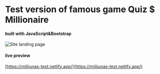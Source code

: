 # Test version of famous game Quiz $ Millionaire

#### built with JavaScript&Bootstrap

![Site landing page]()


#### live preview
[https://milijunas-test.netlify.app/](https://milijunas-test.netlify.app/)
